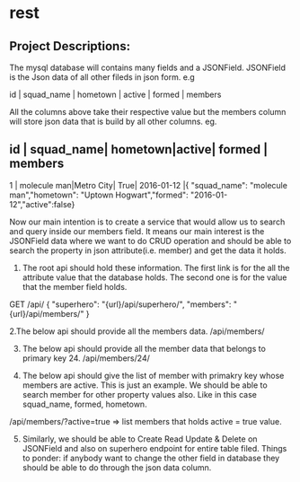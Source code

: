 # rest
Project Descriptions:
---------------------

The mysql database will contains many fields and a JSONField. JSONField is the Json data of all other fileds in json form. e.g

id | squad_name | hometown | active | formed | members

All the columns above take their respective value but the members column will store json data that is build by all other columns. eg.

id | squad_name| hometown|active| formed | members
-------------------------------------------------------
1 | molecule man|Metro City| True| 2016-01-12 |{ "squad_name": "molecule man","hometown": "Uptown Hogwart","formed": "2016-01-12","active":false}

Now our main intention is to create a service that would allow us to search and query inside our members field. It means our main interest is the JSONField data where we want to do CRUD operation and should be able to search the property in json attribute(i.e. member) and get the data it holds. 

1. The root api should hold these information. The first link is for the all the attribute value that the database holds. The second one is for the value that the member field holds. 

GET /api/
{
    "superhero": "{url}/api/superhero/", 
    "members": "{url}/api/members/"
}

2.The below api should provide all the members data. 
	/api/members/

3. The below api should provide all the member data that belongs to primary key 24.
	/api/members/24/

4. The below api should give the list of member with primakry key whose members are active. This is just an example. We should be able to search member for other property values also. Like in this case squad_name, formed, hometown.  

/api/members/?active=true  => list members that holds active = true value.

5. Similarly, we should be able to Create Read Update & Delete on JSONField and also on superhero endpoint for entire table filed. 
   Things to ponder: if anybody want to change the other field in database they should be able to do through the json data column. 
